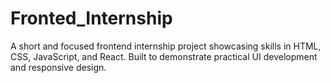 # Fronted_Internship
A short and focused frontend internship project showcasing skills in HTML, CSS, JavaScript, and React. Built to demonstrate practical UI development and responsive design.
